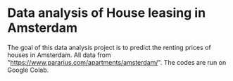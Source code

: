 # Data analysis of House leasing in Amsterdam
The goal of this data analysis project is to predict the renting prices of houses in Amsterdam. All data from "https://www.pararius.com/apartments/amsterdam/".
The codes are run on Google Colab.

